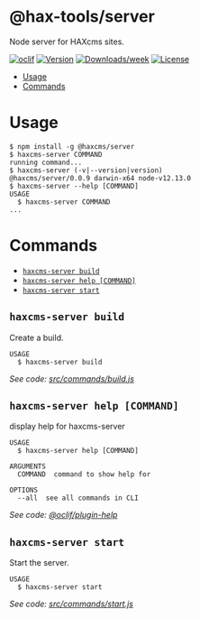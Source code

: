 @hax-tools/server
=================

Node server for HAXcms sites.

[![oclif](https://img.shields.io/badge/cli-oclif-brightgreen.svg)](https://oclif.io)
[![Version](https://img.shields.io/npm/v/@hax-tools/server.svg)](https://npmjs.org/package/@hax-tools/server)
[![Downloads/week](https://img.shields.io/npm/dw/@hax-tools/server.svg)](https://npmjs.org/package/@hax-tools/server)
[![License](https://img.shields.io/npm/l/@hax-tools/server.svg)](https://github.com/elmsln/hax-tools/blob/master/package.json)

<!-- toc -->
* [Usage](#usage)
* [Commands](#commands)
<!-- tocstop -->
# Usage
<!-- usage -->
```sh-session
$ npm install -g @haxcms/server
$ haxcms-server COMMAND
running command...
$ haxcms-server (-v|--version|version)
@haxcms/server/0.0.9 darwin-x64 node-v12.13.0
$ haxcms-server --help [COMMAND]
USAGE
  $ haxcms-server COMMAND
...
```
<!-- usagestop -->
# Commands
<!-- commands -->
* [`haxcms-server build`](#haxcms-server-build)
* [`haxcms-server help [COMMAND]`](#haxcms-server-help-command)
* [`haxcms-server start`](#haxcms-server-start)

## `haxcms-server build`

Create a build.

```
USAGE
  $ haxcms-server build
```

_See code: [src/commands/build.js](https://github.com/elmsln/hax-tools/blob/v0.0.9/src/commands/build.js)_

## `haxcms-server help [COMMAND]`

display help for haxcms-server

```
USAGE
  $ haxcms-server help [COMMAND]

ARGUMENTS
  COMMAND  command to show help for

OPTIONS
  --all  see all commands in CLI
```

_See code: [@oclif/plugin-help](https://github.com/oclif/plugin-help/blob/v2.1.6/src/commands/help.ts)_

## `haxcms-server start`

Start the server.

```
USAGE
  $ haxcms-server start
```

_See code: [src/commands/start.js](https://github.com/elmsln/hax-tools/blob/v0.0.9/src/commands/start.js)_
<!-- commandsstop -->
